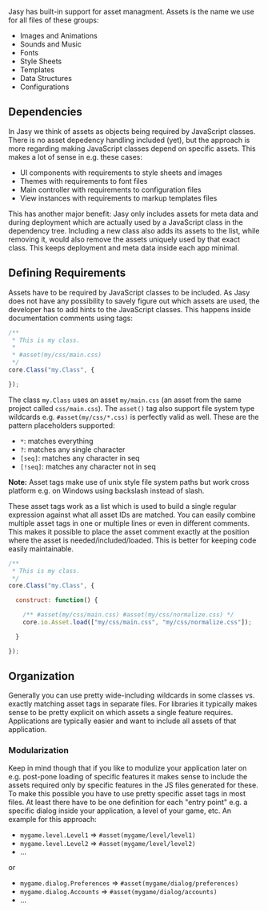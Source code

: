 Jasy has built-in support for asset managment. Assets is the name we use for all files of these groups:

* Images and Animations
* Sounds and Music
* Fonts
* Style Sheets
* Templates
* Data Structures
* Configurations

## Dependencies

In Jasy we think of assets as objects being required by JavaScript classes. There is no asset depedency handling included (yet), but the approach is more regarding making JavaScript classes depend on specific assets. This makes a lot of sense in e.g. these cases:

* UI components with requirements to style sheets and images
* Themes with requirements to font files
* Main controller with requirements to configuration files
* View instances with requirements to markup templates files

This has another major benefit: Jasy only includes assets for meta data and during deployment which are actually used by a JavaScript class in the dependency tree. Including a new class also adds its assets to the list, while removing it, would also remove the assets uniquely used by that exact class. This keeps deployment and meta data inside each app minimal.

## Defining Requirements

Assets have to be required by JavaScript classes to be included. As Jasy does not have any possibility to savely figure out which assets are used, the developer has to add hints to the JavaScript classes. This happens inside documentation comments using tags:

```javascript
/**
 * This is my class.
 *
 * #asset(my/css/main.css)
 */
core.Class("my.Class", {

});
```

The class `my.Class` uses an asset `my/main.css` (an asset from the same project called `css/main.css`). The `asset()` tag also support file system type wildcards e.g. `#asset(my/css/*.css)` is perfectly valid as well. These are the pattern placeholders supported:

- `*`: matches everything
- `?`: matches any single character
- `[seq]`: matches any character in seq
- `[!seq]`: matches any character not in seq

**Note:** Asset tags make use of unix style file system paths but work cross platform e.g. on Windows using backslash instead of slash.

These asset tags work as a list which is used to build a single regular expression against what all asset IDs are matched. You can easily combine multiple asset tags in one or multiple lines or even in different comments. This makes it possible to place the asset comment exactly at the position where the asset is needed/included/loaded. This is better for keeping code easily maintainable.

```javascript
/**
 * This is my class.
 */
core.Class("my.Class", {

  construct: function() {

    /** #asset(my/css/main.css) #asset(my/css/normalize.css) */
    core.io.Asset.load(["my/css/main.css", "my/css/normalize.css"]);

  }

});
```

## Organization

Generally you can use pretty wide-including wildcards in some classes vs. exactly matching asset tags in separate files. For libraries it typically makes sense to be pretty explicit on which assets a single feature requires. Applications are typically easier and want to include all assets of that application. 

### Modularization

Keep in mind though that if you like to modulize your application later on e.g. post-pone loading of specific features it makes sense to include the assets required only by specific features in the JS files generated for these. To make this possible you have to use pretty specific asset tags in most files. At least there have to be one definition for each "entry point" e.g. a specific dialog inside your application, a level of your game, etc. An example for this approach:

* `mygame.level.Level1` => `#asset(mygame/level/level1)`
* `mygame.level.Level2` => `#asset(mygame/level/level2)`
* ...

or

* `mygame.dialog.Preferences` => `#asset(mygame/dialog/preferences)`
* `mygame.dialog.Accounts` => `#asset(mygame/dialog/accounts)`
* ...

